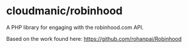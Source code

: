 # cloudmanic/robinhood

A PHP library for engaging with the robinhood.com API.

Based on the work found here: https://github.com/rohanpai/Robinhood
